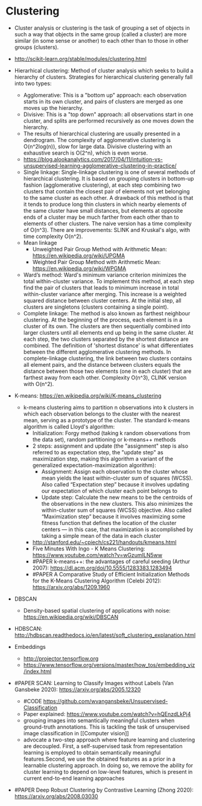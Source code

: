# Clustering
- Cluster analysis or clustering is the task of grouping a set of objects in such a way that objects in the same group (called a cluster) are more similar (in some sense or another) to each other than to those in other groups (clusters).
- http://scikit-learn.org/stable/modules/clustering.html

- Hierarhical clustering: Method of cluster analysis which seeks to build a hierarchy of clusters. Strategies for hierarchical clustering generally fall into two types:
	- Agglomerative: This is a "bottom up" approach: each observation starts in its own cluster, and pairs of clusters are merged as one moves up the hierarchy.
	- Divisive: This is a "top down" approach: all observations start in one cluster, and splits are performed recursively as one moves down the hierarchy.
	- The results of hierarchical clustering are usually presented in a dendrogram. The complexity of agglomerative clustering is O(n^2log(n)), slow for large data. Divisive clustering with an exhaustive search is O(2^n), which is even worse.
	- https://blog.alookanalytics.com/2017/04/11/intuition-vs-unsupervised-learning-agglomerative-clustering-in-practice/
	- Single linkage: Single-linkage clustering is one of several methods of hierarchical clustering. It is based on grouping clusters in bottom-up fashion (agglomerative clustering), at each step combining two clusters that contain the closest pair of elements not yet belonging to the same cluster as each other. A drawback of this method is that it tends to produce long thin clusters in which nearby elements of the same cluster have small distances, but elements at opposite ends of a cluster may be much farther from each other than to elements of other clusters. The naive version has a time complexity of O(n^3). There are improvements: SLINK and Kruskal's algo, with time complexity O(n^2).
	- Mean linkage
		- Unweighted Pair Group Method with Arithmetic Mean: https://en.wikipedia.org/wiki/UPGMA
	    - Weighted Pair Group Method with Arithmetic Mean: https://en.wikipedia.org/wiki/WPGMA
	- Ward’s method: Ward's minimum variance criterion minimizes the total within-cluster variance.
	  To implement this method, at each step find the pair of clusters that leads to minimum increase in total within-cluster variance after merging. This increase is a weighted squared distance between cluster centers. At the initial step, all clusters are singletons (clusters containing a single point).
	- Complete linkage: The method is also known as farthest neighbour clustering. At the beginning of the process, each element is in a cluster of its own. The clusters are then sequentially combined into larger clusters until all elements end up being in the same cluster. At each step, the two clusters separated by the shortest distance are combined. 
	  The definition of 'shortest distance' is what differentiates between the different agglomerative clustering methods. 
	  In complete-linkage clustering, the link between two clusters contains all element pairs, and the distance between clusters equals the distance between those two elements (one in each cluster) that are farthest away from each other. Complexity O(n^3), CLINK version with O(n^2).
- K-means: https://en.wikipedia.org/wiki/K-means_clustering
	- k-means clustering aims to partition n observations into k clusters in which each observation belongs to the cluster with the nearest mean, serving as a prototype of the cluster. The standard k-means algorithm is called Lloyd's algorithm:
		- Initialization: Forgy method (taking k random observations from the data set), random partitioning or k-means++ methods 
		- 2 steps: assignment and update (the "assignment" step is also referred to as expectation step, the "update step" as maximization step, making this algorithm a variant of the generalized expectation-maximization algorithm):
			- Assignment: Assign each observation to the cluster whose mean yields the least within-cluster sum of squares (WCSS). Also called “Expectation step” because it involves updating our expectation of which cluster each point belongs to
			- Update step: Calculate the new means to be the centroids of the observations in the new clusters. This also minimizes the within-cluster sum of squares (WCSS) objective. Also called “Maximization step” because it involves maximizing some fitness function that defines the location of the cluster centers — in this case, that maximization is accomplished by taking a simple mean of the data in each cluster
	  - http://stanford.edu/~cpiech/cs221/handouts/kmeans.html  
	  - Five Minutes With Ingo - K Means Clustering: https://www.youtube.com/watch?v=wGzumILN5ww
	  - #PAPER k-means++: the advantages of careful seeding (Arthur 2007): https://dl.acm.org/doi/10.5555/1283383.1283494
	  - #PAPER A Comparative Study of Efficient Initialization Methods for the K-Means Clustering Algorithm (Celebi 2012): https://arxiv.org/abs/1209.1960
- DBSCAN 
	- Density-based spatial clustering of applications with noise: https://en.wikipedia.org/wiki/DBSCAN
- HDBSCAN: http://hdbscan.readthedocs.io/en/latest/soft_clustering_explanation.html
- Embeddings
	- http://projector.tensorflow.org
	- https://www.tensorflow.org/versions/master/how_tos/embedding_viz/index.html


- #PAPER SCAN: Learning to Classify Images without Labels (Van Gansbeke 2020): https://arxiv.org/abs/2005.12320
	- #CODE https://github.com/wvangansbeke/Unsupervised-Classification
	- Paper explained: https://www.youtube.com/watch?v=hQEnzdLkPj4
	- grouping images into semantically meaningful clusters when ground-truth annotations. This is tackling the task of unsupervised image classification in [[Computer vision]]
	- advocate a two-step approach where feature learning and clustering are decoupled. First, a self-supervised task from representation learning is employed to obtain semantically meaningful features.Second, we use the obtained features as a prior in a learnable clustering  approach.  In  doing  so,  we  remove  the  ability  for  cluster  learning to depend on low-level features, which is present in current end-to-end learning approaches
- #PAPER Deep Robust Clustering by Contrastive Learning (Zhong 2020): https://arxiv.org/abs/2008.03030
